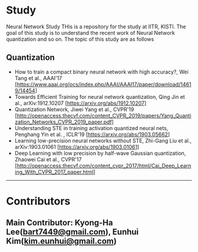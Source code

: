 # Study
Neural Network Study
THis is a repository for the study at IITR, KISTI. 
The goal of this study is to understand the recent work of Neural Network quantization and so on. 
The topic of this study are as follows

## Quantization 
+ How to train a compact binary neural network with high accuracy?, Wei Tang et al., AAAI'17
  [https://www.aaai.org/ocs/index.php/AAAI/AAAI17/paper/download/14619/14454]
+ Towards Efficient Training for neural network quantization, Qing Jin et al., arXiv:1912.10207
  [https://arxiv.org/abs/1912.10207]
+ Quantization Network, Jiwei Yang et al., CVPR'19
  [http://openaccess.thecvf.com/content_CVPR_2019/papers/Yang_Quantization_Networks_CVPR_2019_paper.pdf]
+ Understanding STE in training activation quantized neural nets, Penghang Yin et al. , ICLR'19
  [https://arxiv.org/abs/1903.05662]
+ Learning low-precision neural networks without STE, Zhi-Gang Liu et al.,  arXiv:1903.01061
  [https://arxiv.org/abs/1903.01061]
+ Deep Learning with low precision by half-wave Gaussian quantization, Zhaowei Cai et al., CVPR'17
  [http://openaccess.thecvf.com/content_cvpr_2017/html/Cai_Deep_Learning_With_CVPR_2017_paper.html]
  

***
# Contributors
## Main Contributor: Kyong-Ha Lee(bart7449@gmail.com), Eunhui Kim(kim.eunhui@gmail.com)

